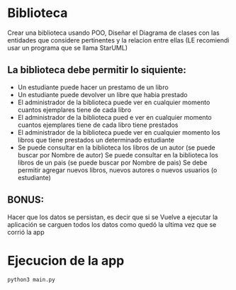 # Biblioteca

Crear una biblioteca usando POO, Diseñar el Diagrama de clases con las entidades que considere 
pertinentes y la relacion entre ellas (LE recomiendi usar un programa que se llama StarUML)

## La biblioteca debe permitir lo siquiente:
- Un estudiante puede hacer un prestamo de un libro
- Un estudiante puede devolver un libre que habia prestado
- El administrador de la biblioteca puede ver en cualquier momento cuantos ejemplares tiene de cada libro
- El administrador de la biblioteca pued e ver en cualquier momento cuantos ejemplares tiene de cada libro tiene prestados
- El administrador de la biblioteca puede ver en cualquier momento los libros que tiene prestados un determinado estudiante
- Se puede consultar en la biblioteca los libros de un autor (se puede buscar por Nombre de autor)
Se puede consultar en la biblioteca los libros de un pais (se puede buscar por Nombre de pais)
Se debe permitir agregar nuevos libros, nuevos autores o nuevos usuarios (o estudiante)
## BONUS:
Hacer que los datos se persistan, es decir que si se Vuelve a ejecutar la aplicación se carguen todos los datos como quedó la ultima vez que se corrió la app


# Ejecucion de la app
```bash
python3 main.py
```